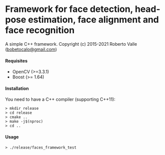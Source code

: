 # Framework for face detection, head-pose estimation, face alignment and face recognition

A simple C++ framework.
Copyright (c) 2015-2021 Roberto Valle (bobetocalo@gmail.com)

#### Requisites
- OpenCV (>=3.3.1)
- Boost (>= 1.64)

#### Installation
You need to have a C++ compiler (supporting C++11):
```
> mkdir release
> cd release
> cmake ..
> make -j$(nproc)
> cd ..
```
#### Usage
```
> ./release/faces_framework_test
```
